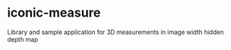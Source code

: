# iconic-measure
Library and sample application for 3D measurements in image width hidden depth map

